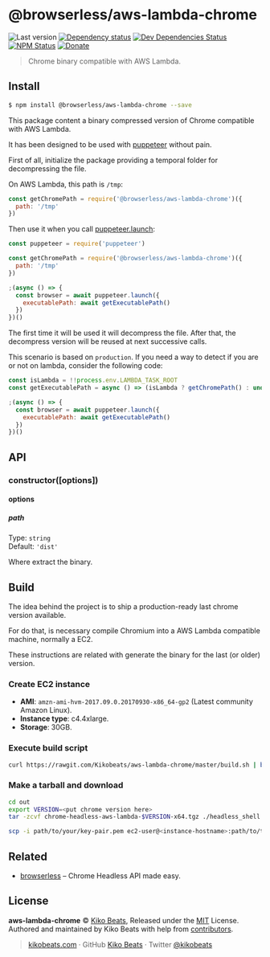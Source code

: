 # @browserless/aws-lambda-chrome

![Last version](https://img.shields.io/github/tag/Kikobeats/aws-lambda-chrome.svg?style=flat-square)
[![Dependency status](https://img.shields.io/david/Kikobeats/aws-lambda-chrome.svg?style=flat-square)](https://david-dm.org/@browserless/aws-lambda-chrome)
[![Dev Dependencies Status](https://img.shields.io/david/dev/Kikobeats/aws-lambda-chrome.svg?style=flat-square)](https://david-dm.org/@browserless/aws-lambda-chrome#info=devDependencies)
[![NPM Status](https://img.shields.io/npm/dm/@browserless/aws-lambda-chrome.svg?style=flat-square)](https://www.npmjs.org/package/aws-lambda-chrome)
[![Donate](https://img.shields.io/badge/donate-paypal-blue.svg?style=flat-square)](https://paypal.me/microlinkhq)

> Chrome binary compatible with AWS Lambda.

## Install

```bash
$ npm install @browserless/aws-lambda-chrome --save
```

This package content a binary compressed version of Chrome compatible with AWS Lambda.

It has been designed to be used with [puppeteer](https://github.com/GoogleChrome/puppeteer) without pain.

First of all, initialize the package providing a temporal folder for decompressing the file. 

On AWS Lambda, this path is `/tmp`:


```js
const getChromePath = require('@browserless/aws-lambda-chrome')({
  path: '/tmp'
})
```

Then use it when you call [puppeteer.launch](https://github.com/GoogleChrome/puppeteer/blob/master/docs/api.md#puppeteerlaunchoptions):

```js
const puppeteer = require('puppeteer')

const getChromePath = require('@browserless/aws-lambda-chrome')({
  path: '/tmp'
})

;(async () => {
  const browser = await puppeteer.launch({
    executablePath: await getExecutablePath()
  })
})()
```

The first time it will be used it will decompress the file. After that, the decompress version will be reused at next successive calls.

This scenario is based on `production`. If you need a way to detect if you are or not on lambda, consider the following code:

```js
const isLambda = !!process.env.LAMBDA_TASK_ROOT
const getExecutablePath = async () => (isLambda ? getChromePath() : undefined)

;(async () => {
  const browser = await puppeteer.launch({
    executablePath: await getExecutablePath()
  })
})()
```

## API

### constructor([options])

#### options

##### path

Type: `string`<br>
Default: `'dist'`

Where extract the binary.

## Build

The idea behind the project is to ship a production-ready last chrome version available.

For do that, is necessary compile Chromium into a AWS Lambda compatible machine, normally a EC2.

These instructions are related with generate the binary for the last (or older) version.

### Create EC2 instance

- **AMI**: `amzn-ami-hvm-2017.09.0.20170930-x86_64-gp2` (Latest community Amazon Linux).
- **Instance type**: c4.4xlarge.
- **Storage**: 30GB.

### Execute build script


```sh
curl https://rawgit.com/Kikobeats/aws-lambda-chrome/master/build.sh | bash
```

### Make a tarball and download


```bash
cd out
export VERSION=<put chrome version here>
tar -zcvf chrome-headless-aws-lambda-$VERSION-x64.tgz ./headless_shell

scp -i path/to/your/key-pair.pem ec2-user@<instance-hostname>:path/to/tarball ./
```

## Related

- [browserless](https://github.com/Kikobeats/browserless) – Chrome Headless API made easy.

## License

**aws-lambda-chrome** © [Kiko Beats](https://kikobeats.com), Released under the [MIT](https://github.com/microlinkhq/@aws-lambda-chrome/blob/master/LICENSE.md) License.<br>
Authored and maintained by Kiko Beats with help from [contributors](https://github.com/microlinkhq/@aws-lambda-chrome/contributors).

> [kikobeats.com](https://kikobeats.com) · GitHub [Kiko Beats](https://github.com/kikobeats) · Twitter [@kikobeats](https://twitter.com/kikobeats)
